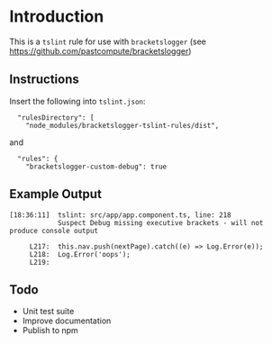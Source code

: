 # Introduction

This is a `tslint` rule for use with `bracketslogger` (see https://github.com/pastcompute/bracketslogger)

## Instructions

Insert the following into `tslint.json`:

```
  "rulesDirectory": [
    "node_modules/bracketslogger-tslint-rules/dist",
```

and

```
  "rules": {
    "bracketslogger-custom-debug": true

```

## Example Output

```
[18:36:11]  tslint: src/app/app.component.ts, line: 218 
            Suspect Debug missing executive brackets - will not produce console output 

     L217:  this.nav.push(nextPage).catch((e) => Log.Error(e));
     L218:  Log.Error('oops');
     L219:  
```

## Todo

- Unit test suite
- Improve documentation
- Publish to npm